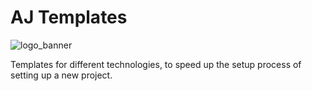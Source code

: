 # AJ Templates

![logo_banner](https://imgur.com/CI61KIF.png)

Templates for different technologies, to speed up the setup process of setting up a new project.
